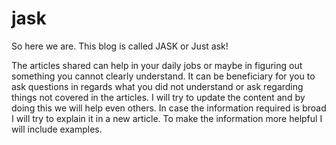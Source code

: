 # jask

So here we are. This blog is called JASK or Just ask!

The articles shared can help in your daily jobs or maybe in figuring out something you cannot clearly understand. It can be beneficiary for you to ask questions in regards what you did not understand or ask regarding things not covered in the articles. I will try to update the content and by doing this we will help even others. In case the information required is broad I will try to explain it in a new article. To make the information more helpful I will include examples.
